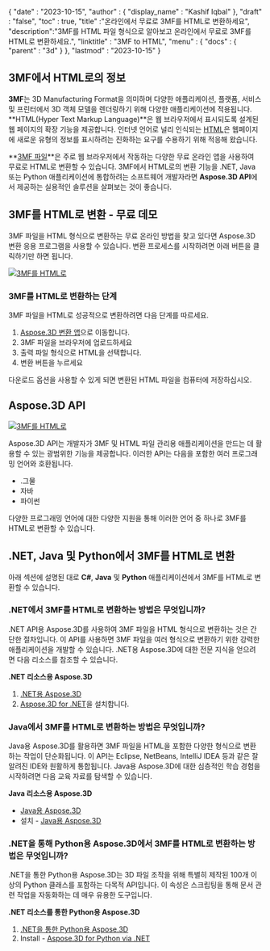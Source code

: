 {
  "date" : "2023-10-15",
  "author" : {
    "display_name" : "Kashif Iqbal"
},
  "draft" : "false",
  "toc" : true,
  "title" :"온라인에서 무료로 3MF를 HTML로 변환하세요",
  "description":"3MF를 HTML 파일 형식으로 알아보고 온라인에서 무료로 3MF를 HTML로 변환하세요.",
  "linktitle" : "3MF to HTML",
  "menu" : {
    "docs" : {
      "parent" : "3d"
}
},
  "lastmod" : "2023-10-15"
}

## 3MF에서 HTML로의 정보

**3MF**는 3D Manufacturing Format을 의미하며 다양한 애플리케이션, 플랫폼, 서비스 및 프린터에서 3D 객체 모델을 렌더링하기 위해 다양한 애플리케이션에 적용됩니다. **HTML(Hyper Text Markup Language)**은 웹 브라우저에서 표시되도록 설계된 웹 페이지의 확장 기능을 제공합니다. 인터넷 언어로 널리 인식되는 [HTML](/ko/web/html/)은 웹페이지에 새로운 유형의 정보를 표시하려는 진화하는 요구를 수용하기 위해 적응해 왔습니다.

**[3MF 파일](/ko/3d/3mf/)**은 주로 웹 브라우저에서 작동하는 다양한 무료 온라인 앱을 사용하여 무료로 HTML로 변환할 수 있습니다. 3MF에서 HTML로의 변환 기능을 .NET, Java 또는 Python 애플리케이션에 통합하려는 소프트웨어 개발자라면 **Aspose.3D API**에서 제공하는 실용적인 솔루션을 살펴보는 것이 좋습니다.

## 3MF를 HTML로 변환 - 무료 데모

3MF 파일을 HTML 형식으로 변환하는 무료 온라인 방법을 찾고 있다면 Aspose.3D 변환 응용 프로그램을 사용할 수 있습니다. 변환 프로세스를 시작하려면 아래 버튼을 클릭하기만 하면 됩니다.

[![3MF를 HTML로](../3mf-to-html.png)](https://products.aspose.app/3d/conversion/3mf-to-html)

### 3MF를 HTML로 변환하는 단계

3MF 파일을 HTML로 성공적으로 변환하려면 다음 단계를 따르세요.

1. [Aspose.3D 변환 앱](https://products.aspose.app/3d/conversion/3MF-to-html)으로 이동합니다.
1. 3MF 파일을 브라우저에 업로드하세요
1. 출력 파일 형식으로 HTML을 선택합니다.
1. 변환 버튼을 누르세요

다운로드 옵션을 사용할 수 있게 되면 변환된 HTML 파일을 컴퓨터에 저장하십시오.

## Aspose.3D API

[![3MF를 HTML로](../try-aspose-3d.png)](https://products.aspose.com/3d/)

Aspose.3D API는 개발자가 3MF 및 HTML 파일 관리용 애플리케이션을 만드는 데 활용할 수 있는 광범위한 기능을 제공합니다. 이러한 API는 다음을 포함한 여러 프로그래밍 언어와 호환됩니다.

* .그물
* 자바
* 파이썬

다양한 프로그래밍 언어에 대한 다양한 지원을 통해 이러한 언어 중 하나로 3MF를 HTML로 변환할 수 있습니다.

## .NET, Java 및 Python에서 3MF를 HTML로 변환

아래 섹션에 설명된 대로 **C#**, **Java** 및 **Python** 애플리케이션에서 3MF를 HTML로 변환할 수 있습니다.

### .NET에서 3MF를 HTML로 변환하는 방법은 무엇입니까?

.NET API용 Aspose.3D를 사용하여 3MF 파일을 HTML 형식으로 변환하는 것은 간단한 절차입니다. 이 API를 사용하면 3MF 파일을 여러 형식으로 변환하기 위한 강력한 애플리케이션을 개발할 수 있습니다. .NET용 Aspose.3D에 대한 전문 지식을 얻으려면 다음 리소스를 참조할 수 있습니다.

**.NET 리소스용 Aspose.3D**

1. [.NET용 Aspose.3D](https://products.aspose.com/3d/net/)
1. [Aspose.3D for .NET](https://docs.aspose.com/3d/net/installation/)을 설치합니다.

### Java에서 3MF를 HTML로 변환하는 방법은 무엇입니까?

Java용 Aspose.3D를 활용하면 3MF 파일을 HTML을 포함한 다양한 형식으로 변환하는 작업이 단순화됩니다. 이 API는 Eclipse, NetBeans, IntelliJ IDEA 등과 같은 잘 알려진 IDE와 원활하게 통합됩니다. Java용 Aspose.3D에 대한 심층적인 학습 경험을 시작하려면 다음 교육 자료를 탐색할 수 있습니다.

**Java 리소스용 Aspose.3D**

* [Java용 Aspose.3D](https://products.aspose.com/3d/java/)
* 설치 - [Java용 Aspose.3D](https://docs.aspose.com/3d/java/installation/)

### .NET을 통해 Python용 Aspose.3D에서 3MF를 HTML로 변환하는 방법은 무엇입니까?

.NET을 통한 Python용 Aspose.3D는 3D 파일 조작을 위해 특별히 제작된 100개 이상의 Python 클래스를 포함하는 다목적 API입니다. 이 속성은 스크립팅을 통해 문서 관련 작업을 자동화하는 데 매우 유용한 도구입니다.

**.NET 리소스를 통한 Python용 Aspose.3D**

1. [.NET을 통한 Python용 Aspose.3D](https://products.aspose.com/3d/python-net/)
1. Install - [Aspose.3D for Python via .NET](https://releases.aspose.com/3d/python-net/)
